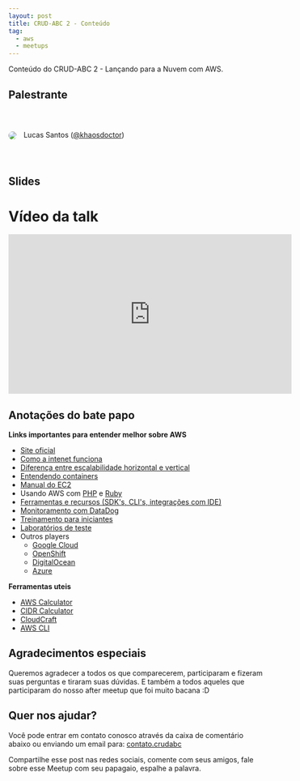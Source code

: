 ```yaml
---
layout: post
title: CRUD-ABC 2 - Conteúdo
tag:
  - aws
  - meetups
---
```


Conteúdo  do CRUD-ABC 2 - Lançando para a Nuvem com AWS. <!--more-->

## Palestrante

<div style="width:100%; height:100px; line-height:100px;">
  <img src="http://gravatar.com/avatar/0a8f40c6cc23fb6c8aad4de732c5abaf" style="border-radius:50%;vertical-align:middle;margin-right:10px;"> 
  <span>Lucas Santos (<a href="http://lsantos.me">@khaosdoctor</a>)</span>
</div>

## Slides

<script async class="speakerdeck-embed" data-id="31b19bb054e2412097990791e37d4289" data-ratio="1.77777777777778" src="//speakerdeck.com/assets/embed.js"></script>

# Vídeo da talk

<center><iframe width="560" height="315" src="https://www.youtube.com/embed/o00w8qo4dos" frameborder="0" allowfullscreen></iframe></center>

## Anotações do bate papo

**Links importantes para entender melhor sobre AWS**

- [Site oficial](http://aws.amazon.com)
- [Como a intenet funciona](http://cege.la/PE7Skr)
- [Diferença entre escalabilidade horizontal e vertical](http://bit.ly/2fKqsNq)
- [Entendendo containers](http://goo.gl/JPBKIF)
- [Manual do EC2](http://amzn.to/2fYUavH)
- Usando AWS com [PHP](http://amzn.to/2fGa3Go) e [Ruby](http://amzn.to/2gQ7Ywq)
- [Ferramentas e recursos (SDK's, CLI's, integrações com IDE)](http://amzn.to/2fG9PiB)
- [Monitoramento com DataDog](https://www.datadoghq.com/)
- [Treinamento para iniciantes](http://amzn.to/2fYXreh)
- [Laboratórios de teste](http://amzn.to/2gA6bel)
- Outros players
  - [Google Cloud](https://cloud.google.com/)
  - [OpenShift](https://www.openshift.com/)
  - [DigitalOcean](https://www.digitalocean.com/)
  - [Azure](https://azure.microsoft.com/pt-br/)


**Ferramentas uteis**

- [AWS Calculator](https://calculator.s3.amazonaws.com/index.html)
- [CIDR Calculator](http://www.subnet-calculator.com/cidr.php)
- [CloudCraft](https://cloudcraft.co)
- [AWS CLI](https://aws.amazon.com/pt/cli/)


## Agradecimentos especiais

Queremos agradecer a todos os que comparecerem, participaram e fizeram suas perguntas e tiraram suas dúvidas. E também a todos aqueles que participaram do nosso after meetup que foi muito bacana :D

## Quer nos ajudar?

Você pode entrar em contato conosco através da caixa de comentário abaixo ou enviando um email para: [contato.crudabc](mailto:contato.crudabc@gmail.com)

Compartilhe esse post nas redes sociais, comente com seus amigos, fale sobre esse Meetup com seu papagaio, espalhe a palavra.
